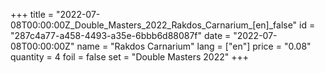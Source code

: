 +++
title = "2022-07-08T00:00:00Z_Double_Masters_2022_Rakdos_Carnarium_[en]_false"
id = "287c4a77-a458-4493-a35e-6bbb6d88087f"
date = "2022-07-08T00:00:00Z"
name = "Rakdos Carnarium"
lang = ["en"]
price = "0.08"
quantity = 4
foil = false
set = "Double Masters 2022"
+++
